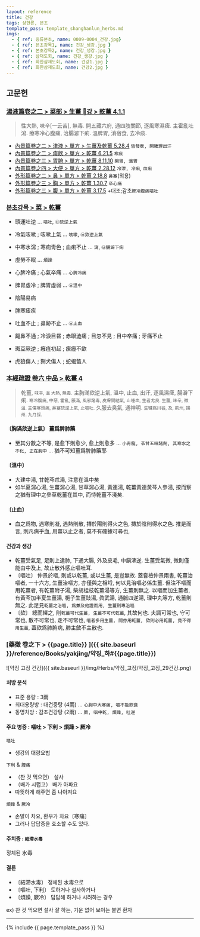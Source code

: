 ```yaml
---
layout: reference
title: 건강
tags: 상한론, 본초
template_pass: template_shanghanlun_herbs.md
imgs:
  - { ref: 증류본초, name: 0009-0004_건강.jpg}
  - { ref: 본초강목1, name: 건강_생강.jpg }
  - { ref: 본초강목2, name: 건강_생강.jpg }
  - { ref: 삼재도회, name: 건강_생강.jpg }
  - { ref: 화한삼재도회, name: 건강1.jpg }
  - { ref: 화한삼재도회, name: 건강2.jpg }
---
```



## 고문헌

### [湯液篇卷之二 > 菜部 > 生薑 강 >  乾薑 4.1.1](https://mediclassics.kr/books/8/volume/21#content_824)

> 性大熱, 味辛[一云苦], 無毒. 開五藏六府, 通四肢關節, 逐風寒濕痺. 主霍亂吐瀉. 療寒冷心腹痛, 治腸澼下痢. 溫脾胃, 消宿食, 去冷痰.

* [內景篇卷之二 > 津液 > 單方 >  生薑及乾薑 5.28.4](https://mediclassics.kr/books/8/volume/2/#content_998)	`皆發表, 開腠理出汗`
* [內景篇卷之二 > 痰飮 > 單方 >  乾薑 6.21.5](https://mediclassics.kr/books/8/volume/2/#content_1358)	`寒痰`
* [內景篇卷之三 > 胃腑 > 單方 >  乾薑 8.11.10](https://mediclassics.kr/books/8/volume/3/#content_791)	`開胃, 溫胃`
* [內景篇卷之四 > 大便 > 單方 > 乾薑 2.28.12](https://mediclassics.kr/books/8/volume/4/#content_1349)	`冷泄, 冷痢`, `血痢`
* [外形篇卷之二 > 鼻 > 單方 >  乾薑 2.18.8](https://mediclassics.kr/books/8/volume/6/#content_401)	`鼻塞`(외용)
* [外形篇卷之三 > 胸 > 單方 >  乾薑 1.30.7](https://mediclassics.kr/books/8/volume/7/#content_385)	`卒心痛`
* [外形篇卷之三 > 腹 > 單方 >  乾薑 3.17.5](https://mediclassics.kr/books/8/volume/7/#content_802)	+대조;감초`脾冷腹痛嘔吐`

### [본초강목 > 菜 > 乾薑]()

* 頭運吐逆 ... `嘔吐`, `㉥欬逆上氣`
* 冷氣咳嗽 ; 咳嗽上氣 ... `咳嗽`, `㉥欬逆上氣`
* 中寒水瀉 ; 寒痢靑色 ; 血痢不止 ... `瀉`, `㉥腸澼下痢`
* 虛勞不眠 ... `煩躁`
* 心脾冷痛 ; 心氣卒痛 ... `心脾冷痛`

* 脾胃虛冷 ; 脾胃虛弱 ... `㉥溫中`
* 陰陽易病
* 脾寒瘧疾

* 吐血不止 ; 鼻䘐不止 ... `㉥止血`
* 齆鼻不通 ; 冷淚目昬 ; 赤眼澁痛 ; 目忽不見 ; 目中卒痛 ; 牙痛不止
* 斑豆厥逆 ; 癰疽初起 ; 瘰癧不歛
* 虎狼傷人 ; 猘犬傷人 ; 蛇蝎螫人


### [本經疏證 卷六 中品 > 乾薑 4](https://mediclassics.kr/books/154/volume/6/#content_25)

> 乾薑, <small>味辛, 溫 大熱, 無毒</small>. 主胸滿欬逆上氣, 溫中, 止血, 出汗, 逐風濕痺, 腸澼下痢. <small>寒冷腹痛, 中惡, 霍亂, 脹滿, 風邪諸毒, 皮膚間結氣, 止唾血, 生者尤良. </small>
> <small>生薑, 味辛, 微溫. 主傷寒頭痛, 鼻塞欬逆上氣, 止嘔吐.</small>
> 久服去臭氣, 通神明. <small>生犍爲川谷, 及, 荊州, 揚州. 九月採.</small>

#### 〔胸滿欬逆上氣〕 薑爲脾肺藥

* 至其分數之不等, 是愈下則愈少, 愈上則愈多 ... `小靑龍, 苓甘五味諸劑, 其寒水之不化, 正在胸中` ... 猶不可知薑爲脾肺藥耶


#### 〔溫中〕

* 大建中湯, 甘乾芩朮湯, 注意在溫中矣
* 如半夏瀉心湯, 生薑瀉心湯, 甘草瀉心湯, 黃連湯, 乾薑黃連黃芩人參湯, 按而察之猶有理中之參草乾薑在其中, 而恃乾薑不淺矣.

#### 〔止血〕

* 血之爲物, 遇寒則凝, 遇熱則散, 摶於陽則得火之色, 摶於陰則得水之色. 推是而言, 則凡病乎血, 用薑以止之者, 莫不有確據可尋也,

#### 건강과 생강

* 乾薑受氣足, 足則上達肺, 下通大腸, 外及皮毛, 中鎭沸逆. 生薑受氣微, 微則僅能由中及上, 故止散外感止嘔吐耳.
*  〔嘔吐〕 仲景於嘔, 則或以乾薑, 或以生薑, 是豈無故. 蓋嘗檢仲景兩書, 乾薑治嘔者, 一十六方, 生薑治嘔方, 亦僅與之相埒, 何以見治嘔必係生薑. 但注不嘔而用乾薑者, 有乾薑附子湯, 柴胡桂枝乾薑湯等方, 生薑則無之. 以嘔而加生薑者, 有黃芩加半夏生薑湯, 梔子生薑豉湯, 眞武湯, 通脈四逆湯, 理中丸等方, 乾薑則無之. 此足見`乾薑之治嘔, 爲兼及他證而用, 生薑則專治嘔`
* 〔欬〕 總而繹之, 則`乾薑可代生薑, 生薑不可代乾薑`, 其故何也. 夫調可常也, 守可常也, 散不可常也, 走不可常也, `嘔者多用生薑, 間亦用乾薑, 欬則必用乾薑, 竟不得用生薑`, 蓋欬爲肺腑病, 肺主斂不主散也.





### [藥徵 卷之下 > {{page.title}} ]({{ site.baseurl }}/reference/Books/yakjing/약징_하#{{page.title}})

![약징 고징 건강]({{ site.baseurl }}/img/Herbs/약징_고징/약징_고징_29건강.png)

#### 처방 분석

* 표준 용량 : 3兩
* 최대용량방 : 대건중탕 (4兩) ... `心胸中大寒痛, 嘔不能飮食`
* 동명처방 : 감초건강탕 (2兩) ... `厥, 咽中乾, 煩躁, 吐逆`

#### 주요 병증 : 嘔吐 > 下利 > 煩躁 > 厥冷

`嘔吐`

* 생강의 대량요법

`下利` & `腹痛`

* （찬 것 먹으면） 설사
* （배가 시렵고） 배가 아파요
* 따뜻하게 해주면 좀 나아져요

`煩躁` & `厥冷`

* 손발이 차요, 환부가 차요〔寒痛〕
* 그러나 답답증을 호소할 수도 있다.

#### 주치증 : `結滯水毒`

정체된 水毒

#### 결론

* 〔結滯水毒〕 정체된 水毒으로
* 〔嘔吐, 下利〕 토하거나 설사하거나
* 〔煩躁, 厥冷〕 답답해 하거나 시려하는 경우

ex) 찬 것 먹으면 설사 잘 하는, 기운 없어 보이는 불면 환자

***

{% include {{ page.template_pass }} %}
